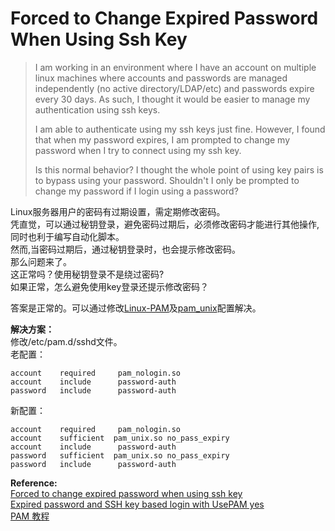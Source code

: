 # Forced to Change Expired Password When Using Ssh Key


>I am working in an environment where I have an account on multiple linux machines where accounts and passwords are managed independently (no active directory/LDAP/etc) and passwords expire every 30 days. As such, I thought it would be easier to manage my authentication using ssh keys.   
>
>I am able to authenticate using my ssh keys just fine. However, I found that when my password expires, I am prompted to change my password when I try to connect using my ssh key.   
>
>Is this normal behavior? I thought the whole point of using key pairs is to bypass using your password. Shouldn't I only be prompted to change my password if I login using a password?

Linux服务器用户的密码有过期设置，需定期修改密码。   
凭直觉，可以通过秘钥登录，避免密码过期后，必须修改密码才能进行其他操作,同时也利于编写自动化脚本。  
然而,当密码过期后，通过秘钥登录时，也会提示修改密码。  
那么问题来了。   
这正常吗？使用秘钥登录不是绕过密码?   
如果正常，怎么避免使用key登录还提示修改密码？ 

答案是正常的。可以通过修改[Linux-PAM](http://www.linux-pam.org/Linux-PAM-html/Linux-PAM_SAG.html)及[pam_unix](http://www.linux-pam.org/Linux-PAM-html/sag-pam_unix.html)配置解决。  

**解决方案：**  
修改/etc/pam.d/sshd文件。  
老配置：  
```
account    required     pam_nologin.so
account    include      password-auth
password   include      password-auth
```
新配置：  

```
account    required     pam_nologin.so
account    sufficient  pam_unix.so no_pass_expiry
account    include      password-auth
password   sufficient  pam_unix.so no_pass_expiry
password   include      password-auth
```

**Reference:**  
[Forced to change expired password when using ssh key](https://serverfault.com/questions/733955/forced-to-change-expired-password-when-using-ssh-key)  
[Expired password and SSH key based login with UsePAM yes](https://unix.stackexchange.com/questions/160268/expired-password-and-ssh-key-based-login-with-usepam-yes/368303)  
[PAM 教程](https://www.jianshu.com/p/342c05b51b7c)

